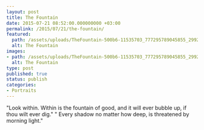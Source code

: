 ```yaml
---
layout: post
title: The Fountain
date: 2015-07-21 08:52:00.000000000 +03:00
permalink: /2015/07/21/the-fountain/
featured:
  path: /assets/uploads/TheFountain-500b6-11535703_777295789045855_2992736054022967983_n.jpg
  alt: The Fountain
images:
- path: /assets/uploads/TheFountain-500b6-11535703_777295789045855_2992736054022967983_n.jpg
  alt: The Fountain
type: post
published: true
status: publish
categories:
- Portraits
---
```


"Look within. Within is the fountain of good, and it will ever bubble up, if thou wilt ever dig."
" Every shadow no matter how deep, is threatened by morning light."
